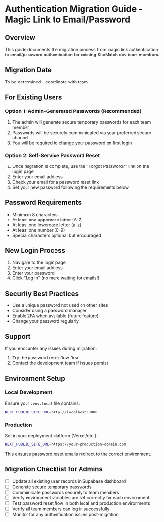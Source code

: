# Authentication Migration Guide - Magic Link to Email/Password

## Overview
This guide documents the migration process from magic link authentication to email/password authentication for existing SiteMatch dev team members.

## Migration Date
To be determined - coordinate with team

## For Existing Users

### Option 1: Admin-Generated Passwords (Recommended)
1. The admin will generate secure temporary passwords for each team member
2. Passwords will be securely communicated via your preferred secure channel
3. You will be required to change your password on first login

### Option 2: Self-Service Password Reset
1. Once migration is complete, use the "Forgot Password?" link on the login page
2. Enter your email address
3. Check your email for a password reset link
4. Set your new password following the requirements below

## Password Requirements
- Minimum 8 characters
- At least one uppercase letter (A-Z)
- At least one lowercase letter (a-z)
- At least one number (0-9)
- Special characters optional but encouraged

## New Login Process
1. Navigate to the login page
2. Enter your email address
3. Enter your password
4. Click "Log in" (no more waiting for emails!)

## Security Best Practices
- Use a unique password not used on other sites
- Consider using a password manager
- Enable 2FA when available (future feature)
- Change your password regularly

## Support
If you encounter any issues during migration:
1. Try the password reset flow first
2. Contact the development team if issues persist

## Environment Setup

### Local Development
Ensure your `.env.local` file contains:
```bash
NEXT_PUBLIC_SITE_URL=http://localhost:3000
```

### Production
Set in your deployment platform (Vercel/etc.):
```bash
NEXT_PUBLIC_SITE_URL=https://your-production-domain.com
```

This ensures password reset emails redirect to the correct environment.

## Migration Checklist for Admins
- [ ] Update all existing user records in Supabase dashboard
- [ ] Generate secure temporary passwords
- [ ] Communicate passwords securely to team members
- [ ] Verify environment variables are set correctly for each environment
- [ ] Test password reset flow in both local and production environments
- [ ] Verify all team members can log in successfully
- [ ] Monitor for any authentication issues post-migration